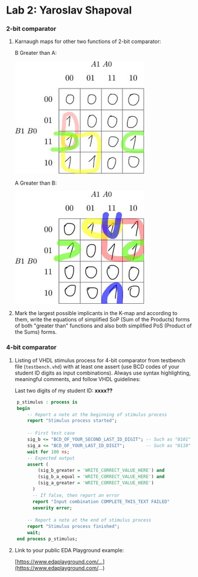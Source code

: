 # Lab 2: Yaroslav Shapoval

### 2-bit comparator

1. Karnaugh maps for other two functions of 2-bit comparator:

   B Greater than A:

   ![K-maps](images/B_gr_A.jpg)

   A Greater than B:

   ![K-maps](images/A_gr_B.jpg)

2. Mark the largest possible implicants in the K-map and according to them, write the equations of simplified SoP (Sum of the Products) forms of both "greater than" functions and also both simplified PoS (Product of the Sums) forms.

<!--
   ![Logic functions](images/comparator_min.png)
-->

### 4-bit comparator

1. Listing of VHDL stimulus process for 4-bit comparator from testbench file (`testbench.vhd`) with at least one assert (use BCD codes of your student ID digits as input combinations). Always use syntax highlighting, meaningful comments, and follow VHDL guidelines:

   Last two digits of my student ID: **xxxx??**

```vhdl
    p_stimulus : process is
    begin
        -- Report a note at the beginning of stimulus process
        report "Stimulus process started";

        -- First test case
        sig_b <= "BCD_OF_YOUR_SECOND_LAST_ID_DIGIT"; -- Such as "0101" if ID = xxxx56
        sig_a <= "BCD_OF_YOUR_LAST_ID_DIGIT";        -- Such as "0110" if ID = xxxx56
        wait for 100 ns;
        -- Expected output
        assert (
            (sig_b_greater = 'WRITE_CORRECT_VALUE_HERE') and
            (sig_b_a_equal = 'WRITE_CORRECT_VALUE_HERE') and
            (sig_a_greater = 'WRITE_CORRECT_VALUE_HERE')
          )
          -- If false, then report an error
          report "Input combination COMPLETE_THIS_TEXT FAILED"
          severity error;

        -- Report a note at the end of stimulus process
        report "Stimulus process finished";
        wait;
    end process p_stimulus;
```

2. Link to your public EDA Playground example:

   [https://www.edaplayground.com/...](https://www.edaplayground.com/...)
